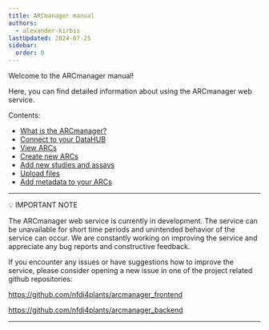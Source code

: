 ```yaml
---
title: ARCmanager manual
authors:
  - alexander-kirbis
lastUpdated: 2024-07-25
sidebar:
  order: 0
---
```


Welcome to the ARCmanager manual!

Here, you can find detailed information about using the ARCmanager web service.

Contents:

- [What is the ARCmanager?](./01_intro.html)
- [Connect to your DataHUB](./02_login.html)
- [View ARCs](./03_view_ARCs.html)
- [Create new ARCs](./04_create_ARCs.html)
- [Add new studies and assays](./05_studies_assays.html)
- [Upload files](./05_uploading_files.html)
- [Add metadata to your ARCs](./06_adding_metadata.html)

---

:bulb: IMPORTANT NOTE

The ARCmanager web service is currently in development. The service can be unavailable for short time periods and unintended behavior of the service can occur. We are constantly working on improving the service and appreciate any bug reports and constructive feedback.

If you encounter any issues or have suggestions how to improve the service, please consider opening a new issue in one of the project related github repositories:

https://github.com/nfdi4plants/arcmanager_frontend

https://github.com/nfdi4plants/arcmanager_backend

---
